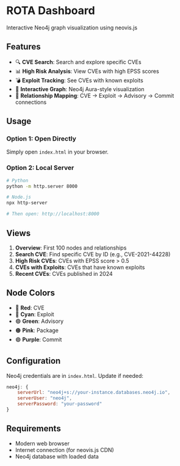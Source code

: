 # ROTA Dashboard

Interactive Neo4j graph visualization using neovis.js

## Features

- 🔍 **CVE Search**: Search and explore specific CVEs
- 📊 **High Risk Analysis**: View CVEs with high EPSS scores
- 💣 **Exploit Tracking**: See CVEs with known exploits
- 🎯 **Interactive Graph**: Neo4j Aura-style visualization
- 🔗 **Relationship Mapping**: CVE → Exploit → Advisory → Commit connections

## Usage

### Option 1: Open Directly
Simply open `index.html` in your browser.

### Option 2: Local Server
```bash
# Python
python -m http.server 8000

# Node.js
npx http-server

# Then open: http://localhost:8000
```

## Views

1. **Overview**: First 100 nodes and relationships
2. **Search CVE**: Find specific CVE by ID (e.g., CVE-2021-44228)
3. **High Risk CVEs**: CVEs with EPSS score > 0.5
4. **CVEs with Exploits**: CVEs that have known exploits
5. **Recent CVEs**: CVEs published in 2024

## Node Colors

- 🔴 **Red**: CVE
- 🔵 **Cyan**: Exploit
- 🟢 **Green**: Advisory
- 🟠 **Pink**: Package
- 🟣 **Purple**: Commit

## Configuration

Neo4j credentials are in `index.html`. Update if needed:
```javascript
neo4j: {
    serverUrl: "neo4j+s://your-instance.databases.neo4j.io",
    serverUser: "neo4j",
    serverPassword: "your-password"
}
```

## Requirements

- Modern web browser
- Internet connection (for neovis.js CDN)
- Neo4j database with loaded data

